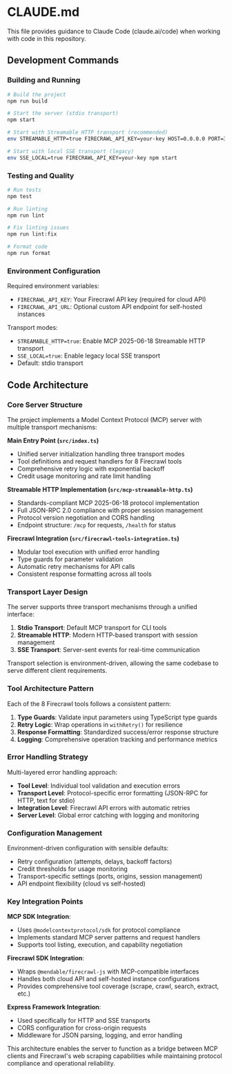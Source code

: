 # CLAUDE.md

This file provides guidance to Claude Code (claude.ai/code) when working with code in this repository.

## Development Commands

### Building and Running
```bash
# Build the project
npm run build

# Start the server (stdio transport)
npm start

# Start with Streamable HTTP transport (recommended)
env STREAMABLE_HTTP=true FIRECRAWL_API_KEY=your-key HOST=0.0.0.0 PORT=3000 npm start

# Start with local SSE transport (legacy)
env SSE_LOCAL=true FIRECRAWL_API_KEY=your-key npm start
```

### Testing and Quality
```bash
# Run tests
npm test

# Run linting
npm run lint

# Fix linting issues
npm run lint:fix

# Format code
npm run format
```

### Environment Configuration
Required environment variables:
- `FIRECRAWL_API_KEY`: Your Firecrawl API key (required for cloud API)
- `FIRECRAWL_API_URL`: Optional custom API endpoint for self-hosted instances

Transport modes:
- `STREAMABLE_HTTP=true`: Enable MCP 2025-06-18 Streamable HTTP transport
- `SSE_LOCAL=true`: Enable legacy local SSE transport  
- Default: stdio transport

## Code Architecture

### Core Server Structure
The project implements a Model Context Protocol (MCP) server with multiple transport mechanisms:

**Main Entry Point (`src/index.ts`)**
- Unified server initialization handling three transport modes
- Tool definitions and request handlers for 8 Firecrawl tools
- Comprehensive retry logic with exponential backoff
- Credit usage monitoring and rate limit handling

**Streamable HTTP Implementation (`src/mcp-streamable-http.ts`)**
- Standards-compliant MCP 2025-06-18 protocol implementation
- Full JSON-RPC 2.0 compliance with proper session management
- Protocol version negotiation and CORS handling
- Endpoint structure: `/mcp` for requests, `/health` for status

**Firecrawl Integration (`src/firecrawl-tools-integration.ts`)**
- Modular tool execution with unified error handling
- Type guards for parameter validation
- Automatic retry mechanisms for API calls
- Consistent response formatting across all tools

### Transport Layer Design
The server supports three transport mechanisms through a unified interface:

1. **Stdio Transport**: Default MCP transport for CLI tools
2. **Streamable HTTP**: Modern HTTP-based transport with session management
3. **SSE Transport**: Server-sent events for real-time communication

Transport selection is environment-driven, allowing the same codebase to serve different client requirements.

### Tool Architecture Pattern
Each of the 8 Firecrawl tools follows a consistent pattern:

1. **Type Guards**: Validate input parameters using TypeScript type guards
2. **Retry Logic**: Wrap operations in `withRetry()` for resilience  
3. **Response Formatting**: Standardized success/error response structure
4. **Logging**: Comprehensive operation tracking and performance metrics

### Error Handling Strategy
Multi-layered error handling approach:

- **Tool Level**: Individual tool validation and execution errors
- **Transport Level**: Protocol-specific error formatting (JSON-RPC for HTTP, text for stdio)
- **Integration Level**: Firecrawl API errors with automatic retries
- **Server Level**: Global error catching with logging and monitoring

### Configuration Management
Environment-driven configuration with sensible defaults:

- Retry configuration (attempts, delays, backoff factors)
- Credit thresholds for usage monitoring
- Transport-specific settings (ports, origins, session management)
- API endpoint flexibility (cloud vs self-hosted)

### Key Integration Points

**MCP SDK Integration**:
- Uses `@modelcontextprotocol/sdk` for protocol compliance
- Implements standard MCP server patterns and request handlers
- Supports tool listing, execution, and capability negotiation

**Firecrawl SDK Integration**:
- Wraps `@mendable/firecrawl-js` with MCP-compatible interfaces  
- Handles both cloud API and self-hosted instance configurations
- Provides comprehensive tool coverage (scrape, crawl, search, extract, etc.)

**Express Framework Integration**:
- Used specifically for HTTP and SSE transports
- CORS configuration for cross-origin requests
- Middleware for JSON parsing, logging, and error handling

This architecture enables the server to function as a bridge between MCP clients and Firecrawl's web scraping capabilities while maintaining protocol compliance and operational reliability.